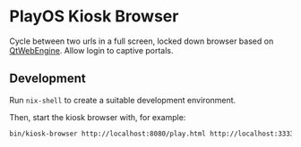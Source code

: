 # PlayOS Kiosk Browser

Cycle between two urls in a full screen, locked down browser based on [QtWebEngine](http://doc.qt.io/qt-5/qtwebengine-index.html). Allow login to captive portals.

## Development

Run `nix-shell` to create a suitable development environment.

Then, start the kiosk browser with, for example:

```bash
bin/kiosk-browser http://localhost:8080/play.html http://localhost:3333
```
